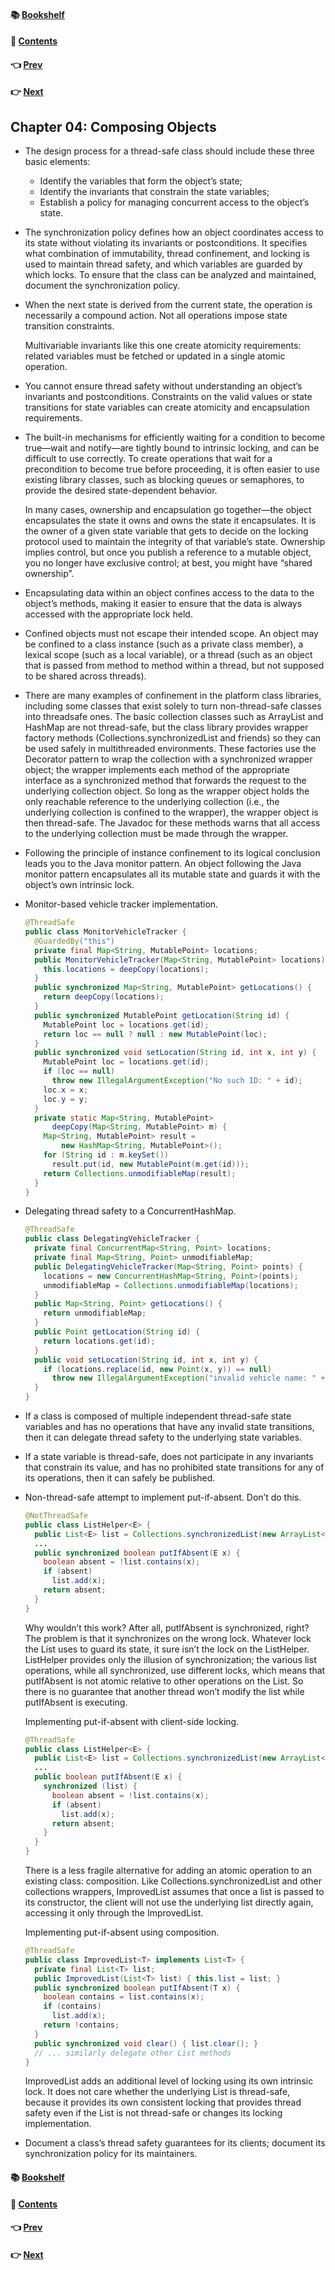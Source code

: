 #### &#x1F4DA; [Bookshelf](../)
#### &#x1F4DC; [Contents](./README.md#contents)
#### &#x1F448; [Prev](./Ch03_Sharing_Objects.md)
#### &#x1F449; [Next](./Ch05_Building_Blocks.md)

## Chapter 04: Composing Objects

- The design process for a thread-safe class should include these three basic elements:
	- Identify the variables that form the object’s state;
	- Identify the invariants that constrain the state variables;
	- Establish a policy for managing concurrent access to the object’s state.

- The synchronization policy defines how an object coordinates access to its state without violating its invariants or postconditions. It specifies what combination of immutability, thread confinement, and locking is used to maintain thread safety, and which variables are guarded by which locks. To ensure that the class can be analyzed and maintained, document the synchronization policy.

- When the next state is derived from the current state, the operation is necessarily a compound action. Not all operations impose state transition constraints.

	Multivariable invariants like this one create atomicity requirements: related variables must be fetched or updated in a single atomic operation.

- You cannot ensure thread safety without understanding an object’s invariants and postconditions. Constraints on the valid values or state transitions for state variables can create atomicity and encapsulation requirements.

- The built-in mechanisms for efficiently waiting for a condition to become true—wait and notify—are tightly bound to intrinsic locking, and can be difficult to use correctly. To create operations that wait for a precondition to become true before proceeding, it is often easier to use existing library classes, such as blocking queues or semaphores, to provide the desired state-dependent behavior.

	In many cases, ownership and encapsulation go together—the object encapsulates the state it owns and owns the state it encapsulates. It is the owner of a given state variable that gets to decide on the locking protocol used to maintain the integrity of that variable’s state. Ownership implies control, but once you publish a reference to a mutable object, you no longer have exclusive control; at best, you might have “shared ownership”.


- Encapsulating data within an object confines access to the data to the object’s methods, making it easier to ensure that the data is always accessed with the appropriate lock held.

- Confined objects must not escape their intended scope. An object may be confined to a class instance (such as a private class member), a lexical scope (such as a local variable), or a thread (such as an object that is passed from method to method within a thread, but not supposed to be shared across threads).

- There are many examples of confinement in the platform class libraries, including some classes that exist solely to turn non-thread-safe classes into threadsafe ones. The basic collection classes such as ArrayList and HashMap are not thread-safe, but the class library provides wrapper factory methods (Collections.synchronizedList and friends) so they can be used safely in multithreaded environments. These factories use the Decorator pattern to wrap the collection with a synchronized wrapper object; the wrapper implements each method of the appropriate interface as a synchronized method that forwards the request to the underlying collection object. So long as the wrapper object holds the only reachable reference to the underlying collection (i.e., the underlying collection is confined to the wrapper), the wrapper object is then thread-safe. The Javadoc for these methods warns that all access to the underlying collection must be made through the wrapper.

- Following the principle of instance confinement to its logical conclusion leads you to the Java monitor pattern. An object following the Java monitor pattern encapsulates all its mutable state and guards it with the object’s own intrinsic lock.

- Monitor-based vehicle tracker implementation.
  ```java
  @ThreadSafe
  public class MonitorVehicleTracker {
    @GuardedBy("this")
    private final Map<String, MutablePoint> locations;
    public MonitorVehicleTracker(Map<String, MutablePoint> locations) {
      this.locations = deepCopy(locations);
    }
    public synchronized Map<String, MutablePoint> getLocations() {
      return deepCopy(locations);
    }
    public synchronized MutablePoint getLocation(String id) {
      MutablePoint loc = locations.get(id);
      return loc == null ? null : new MutablePoint(loc);
    }
    public synchronized void setLocation(String id, int x, int y) {
      MutablePoint loc = locations.get(id);
      if (loc == null)
        throw new IllegalArgumentException("No such ID: " + id);
      loc.x = x;
      loc.y = y;
    }
    private static Map<String, MutablePoint>
        deepCopy(Map<String, MutablePoint> m) {
      Map<String, MutablePoint> result =
          new HashMap<String, MutablePoint>();
      for (String id : m.keySet())
        result.put(id, new MutablePoint(m.get(id)));
      return Collections.unmodifiableMap(result);
    }
  }
  ```

- Delegating thread safety to a ConcurrentHashMap.
  ```java
  @ThreadSafe
  public class DelegatingVehicleTracker {
    private final ConcurrentMap<String, Point> locations;
    private final Map<String, Point> unmodifiableMap;
    public DelegatingVehicleTracker(Map<String, Point> points) {
      locations = new ConcurrentHashMap<String, Point>(points);
      unmodifiableMap = Collections.unmodifiableMap(locations);
    }
    public Map<String, Point> getLocations() {
      return unmodifiableMap;
    }
    public Point getLocation(String id) {
      return locations.get(id);
    }
    public void setLocation(String id, int x, int y) {
      if (locations.replace(id, new Point(x, y)) == null)
        throw new IllegalArgumentException("invalid vehicle name: " + id);
    }
  }
  ```

- If a class is composed of multiple independent thread-safe state variables and has no operations that have any invalid state transitions, then it can delegate thread safety to the underlying state variables.

- If a state variable is thread-safe, does not participate in any invariants that constrain its value, and has no prohibited state transitions for any of its operations, then it can safely be published.

- Non-thread-safe attempt to implement put-if-absent. Don’t do this.
  ```java
  @NotThreadSafe
  public class ListHelper<E> {
    public List<E> list = Collections.synchronizedList(new ArrayList<E>());
    ...
    public synchronized boolean putIfAbsent(E x) {
      boolean absent = !list.contains(x);
      if (absent)
        list.add(x);
      return absent;
    }
  }
  ```

	Why wouldn’t this work? After all, putIfAbsent is synchronized, right? The problem is that it synchronizes on the wrong lock. Whatever lock the List uses to guard its state, it sure isn’t the lock on the ListHelper. ListHelper provides only the illusion of synchronization; the various list operations, while all synchronized, use different locks, which means that putIfAbsent is not atomic relative to other operations on the List. So there is no guarantee that another thread won’t modify the list while putIfAbsent is executing.

	Implementing put-if-absent with client-side locking.
  ```java
  @ThreadSafe
  public class ListHelper<E> {
    public List<E> list = Collections.synchronizedList(new ArrayList<E>());
    ...
    public boolean putIfAbsent(E x) {
      synchronized (list) {
        boolean absent = !list.contains(x);
        if (absent)
          list.add(x);
        return absent;
      }
    }
  }
  ```

	There is a less fragile alternative for adding an atomic operation to an existing class: composition. Like Collections.synchronizedList and other collections wrappers, ImprovedList assumes that once a list is passed to its constructor, the client will not use the underlying list directly again, accessing it only through the ImprovedList.

	Implementing put-if-absent using composition.
  ```java
  @ThreadSafe
  public class ImprovedList<T> implements List<T> {
    private final List<T> list;
    public ImprovedList(List<T> list) { this.list = list; }
    public synchronized boolean putIfAbsent(T x) {
      boolean contains = list.contains(x);
      if (contains)
        list.add(x);
      return !contains;
    }
    public synchronized void clear() { list.clear(); }
    // ... similarly delegate other List methods
  }
  ```

	ImprovedList adds an additional level of locking using its own intrinsic lock. It does not care whether the underlying List is thread-safe, because it provides its own consistent locking that provides thread safety even if the List is not thread-safe or changes its locking implementation.

- Document a class’s thread safety guarantees for its clients; document its synchronization policy for its maintainers.

#### &#x1F4DA; [Bookshelf](../)
#### &#x1F4DC; [Contents](./README.md#contents)
#### &#x1F448; [Prev](./Ch03_Sharing_Objects.md)
#### &#x1F449; [Next](./Ch05_Building_Blocks.md)